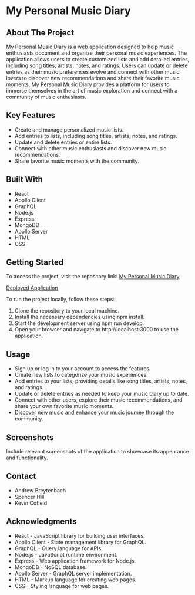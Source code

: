# My Personal Music Diary

## About The Project 
My Personal Music Diary is a web application designed to help music enthusiasts document and organize their personal music experiences. The application allows users to create customized lists and add detailed entries, including song titles, artists, notes, and ratings. Users can update or delete entries as their music preferences evolve and connect with other music lovers to discover new recommendations and share their favorite music moments. My Personal Music Diary provides a platform for users to immerse themselves in the art of music exploration and connect with a community of music enthusiasts.

## Key Features
* Create and manage personalized music lists.
* Add entries to lists, including song titles, artists, notes, and ratings.
* Update and delete entries or entire lists.
* Connect with other music enthusiasts and discover new music recommendations.
* Share favorite music moments with the community.

## Built With
* React
* Apollo Client
* GraphQL
* Node.js
* Express
* MongoDB
* Apollo Server
* HTML
* CSS

## Getting Started
To access the project, visit the repository link: [My Personal Music Diary](https://github.com/andrewbreytenbach/project-3 )

[Deployed Application](https://group7-songnotes-1a2024634663.herokuapp.com/)

To run the project locally, follow these steps:

1. Clone the repository to your local machine.
2. Install the necessary dependencies using npm install.
3. Start the development server using npm run develop.
4. Open your browser and navigate to http://localhost:3000 to use the application.

## Usage
* Sign up or log in to your account to access the features.
* Create new lists to categorize your music experiences.
* Add entries to your lists, providing details like song titles, artists, notes, and ratings.
* Update or delete entries as needed to keep your music diary up to date.
* Connect with other users, explore their music recommendations, and share your own favorite music moments.
* Discover new music and enhance your music journey through the community.

## Screenshots
Include relevant screenshots of the application to showcase its appearance and functionality.

## Contact
* Andrew Breytenbach
* Spencer Hill
* Kevin Cofield
  

## Acknowledgments
* React - JavaScript library for building user interfaces.
* Apollo Client - State management library for GraphQL.
* GraphQL - Query language for APIs.
* Node.js - JavaScript runtime environment.
* Express - Web application framework for Node.js.
* MongoDB - NoSQL database.
* Apollo Server - GraphQL server implementation.
* HTML - Markup language for creating web pages.
* CSS - Styling language for web pages.
